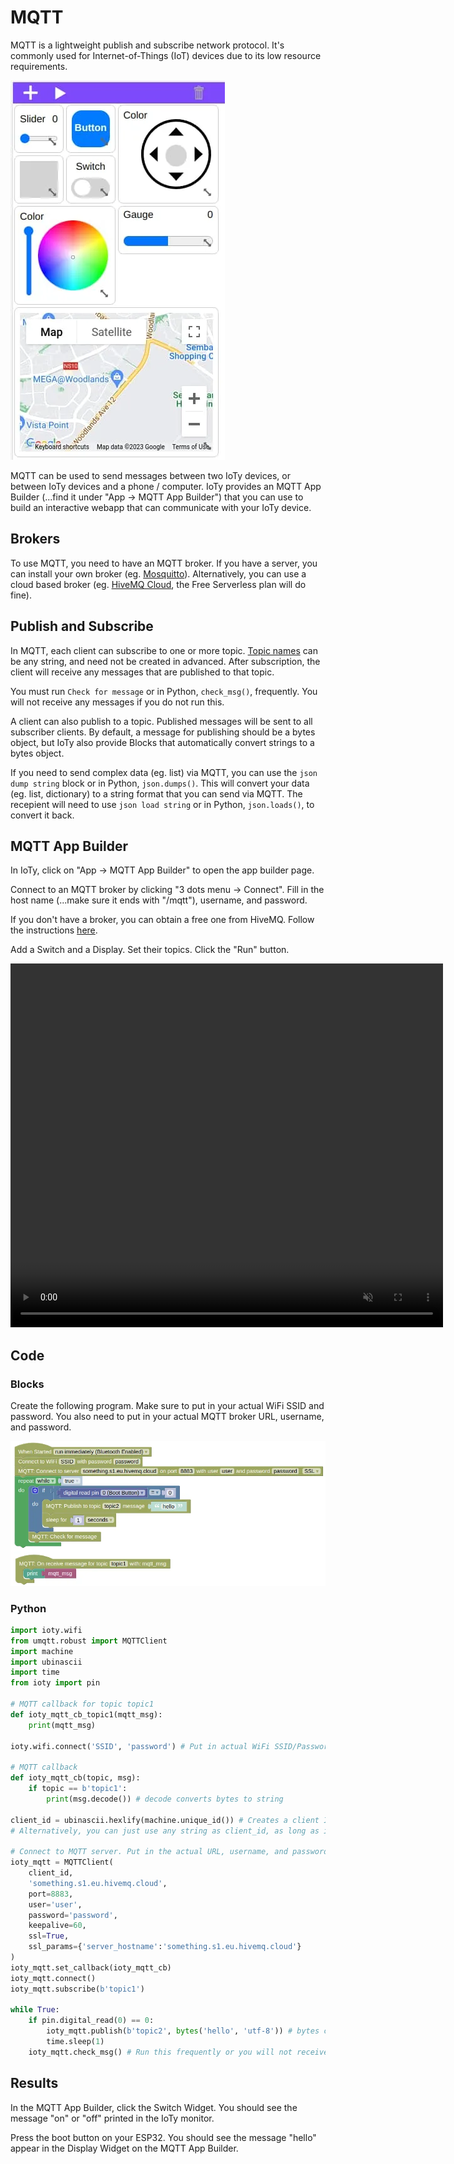 # MQTT

MQTT is a lightweight publish and subscribe network protocol.
It's commonly used for Internet-of-Things (IoT) devices due to its low resource requirements.

![](images/appBuilder.webp)

MQTT can be used to send messages between two IoTy devices, or between IoTy devices and a phone / computer.
IoTy provides an MQTT App Builder (...find it under "App -> MQTT App Builder") that you can use to build an interactive webapp that can communicate with your IoTy device.

## Brokers

To use MQTT, you need to have an MQTT broker.
If you have a server, you can install your own broker (eg. [Mosquitto](https://mosquitto.org/)).
Alternatively, you can use a cloud based broker (eg. [HiveMQ Cloud](https://docs.hivemq.com/hivemq-cloud/quick-start-guide.html), the Free Serverless plan will do fine).

## Publish and Subscribe

In MQTT, each client can subscribe to one or more topic.
[Topic names](https://www.hivemq.com/blog/mqtt-essentials-part-5-mqtt-topics-best-practices/) can be any string, and need not be created in advanced.
After subscription, the client will receive any messages that are published to that topic.

<div class="important">
You must run <code>Check for message</code> or in Python, <code>check_msg()</code>, frequently. You will not receive any messages if you do not run this.
</div>

A client can also publish to a topic.
Published messages will be sent to all subscriber clients.
By default, a message for publishing should be a bytes object, but IoTy also provide Blocks that automatically convert strings to a bytes object.

<div class="tip">
If you need to send complex data (eg. list) via MQTT, you can use the <code>json dump string</code> block or in Python, <code>json.dumps()</code>.
This will convert your data (eg. list, dictionary) to a string format that you can send via MQTT. The recepient will need to use <code>json load string</code> or in Python, <code>json.loads()</code>, to convert it back.
</div>

## MQTT App Builder

In IoTy, click on "App -> MQTT App Builder" to open the app builder page.

Connect to an MQTT broker by clicking "3 dots menu -> Connect".
Fill in the host name (...make sure it ends with "/mqtt"), username, and password.

<div class="info">
If you don't have a broker, you can obtain a free one from HiveMQ. Follow the instructions <a href="https://docs.hivemq.com/hivemq-cloud/quick-start-guide.html">here</a>.
</div>

Add a Switch and a Display.
Set their topics.
Click the "Run" button.

<video width="692" height="582" autoplay loop muted>
    <source src="images/mqttApp_addWidgets.mp4" type="video/mp4">
</video>

## Code

### Blocks

Create the following program.
Make sure to put in your actual WiFi SSID and password.
You also need to put in your actual MQTT broker URL, username, and password.

![](images/mqtt_blocks.webp)

### Python

```python
import ioty.wifi
from umqtt.robust import MQTTClient
import machine
import ubinascii
import time
from ioty import pin

# MQTT callback for topic topic1
def ioty_mqtt_cb_topic1(mqtt_msg):
    print(mqtt_msg)

ioty.wifi.connect('SSID', 'password') # Put in actual WiFi SSID/Password

# MQTT callback
def ioty_mqtt_cb(topic, msg):
    if topic == b'topic1':
        print(msg.decode()) # decode converts bytes to string

client_id = ubinascii.hexlify(machine.unique_id()) # Creates a client ID from machine ID.
# Alternatively, you can just use any string as client_id, as long as it is unique.

# Connect to MQTT server. Put in the actual URL, username, and password
ioty_mqtt = MQTTClient(
    client_id,
    'something.s1.eu.hivemq.cloud',
    port=8883,
    user='user',
    password='password',
    keepalive=60,
    ssl=True,
    ssl_params={'server_hostname':'something.s1.eu.hivemq.cloud'}
)
ioty_mqtt.set_callback(ioty_mqtt_cb)
ioty_mqtt.connect()
ioty_mqtt.subscribe(b'topic1')

while True:
    if pin.digital_read(0) == 0:
        ioty_mqtt.publish(b'topic2', bytes('hello', 'utf-8')) # bytes converts string to bytes
        time.sleep(1)
    ioty_mqtt.check_msg() # Run this frequently or you will not receive messages
```

## Results

In the MQTT App Builder, click the Switch Widget.
You should see the message "on" or "off" printed in the IoTy monitor.

Press the boot button on your ESP32.
You should see the message "hello" appear in the Display Widget on the MQTT App Builder.